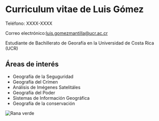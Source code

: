 # Curriculum vitae de Luis Gómez  

Teléfono: XXXX-XXXX

Correo electrónico:luis.gomezmantilla@ucr.ac.cr   

Estudiante de Bachillerato de Georafía en la Universidad de Costa Rica (UCR)

## Áreas de interés
- Geografía de la Seguguridad
- Geografía del Crímen
- Análisis de Imégenes Satelitáles 
- Geografía del Poder
- Sistemas de Información Geográfica
- Geografía de la conservación


![](https://misanimales.com/wp-content/uploads/2021/10/rana-ojos-rojos-hoja-640x800.jpg "Rana verde")
